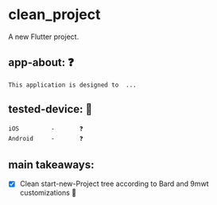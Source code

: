 # clean_project

A new Flutter project.

## app-about: ❓

    This application is designed to  ...

## tested-device: 📲

    iOS         -       ❓
    Android     -       ❓

## main takeaways: 

- [x] Clean start-new-Project tree according to Bard and 9mwt customizations 🌲

        